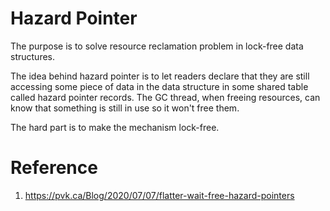 # Hazard Pointer

The purpose is to solve resource reclamation problem
in lock-free data structures.

The idea behind hazard pointer is to let
readers declare that they are still accessing some piece of data
in the data structure in some shared table called hazard pointer records.
The GC thread, when freeing resources, can know that
something is still in use so it won't free them.

The hard part is to make the mechanism lock-free.


# Reference
1. https://pvk.ca/Blog/2020/07/07/flatter-wait-free-hazard-pointers
